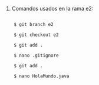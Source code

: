 1. Comandos usados en la rama e2:

```Shell

    $ git branch e2

    $ git checkout e2

    $ git add .

    $ nano .gitignore

    $ git add .

    $ nano HolaMundo.java


```